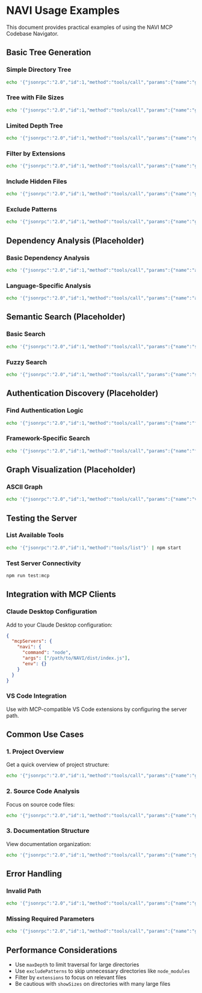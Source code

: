 # NAVI Usage Examples

This document provides practical examples of using the NAVI MCP Codebase Navigator.

## Basic Tree Generation

### Simple Directory Tree
```bash
echo '{"jsonrpc":"2.0","id":1,"method":"tools/call","params":{"name":"generate-tree","arguments":{"path":"./src"}}}' | npm start
```

### Tree with File Sizes
```bash
echo '{"jsonrpc":"2.0","id":1,"method":"tools/call","params":{"name":"generate-tree","arguments":{"path":"./src","showSizes":true}}}' | npm start
```

### Limited Depth Tree
```bash
echo '{"jsonrpc":"2.0","id":1,"method":"tools/call","params":{"name":"generate-tree","arguments":{"path":"./src","maxDepth":2}}}' | npm start
```

### Filter by Extensions
```bash
echo '{"jsonrpc":"2.0","id":1,"method":"tools/call","params":{"name":"generate-tree","arguments":{"path":"./src","extensions":["ts","js"]}}}' | npm start
```

### Include Hidden Files
```bash
echo '{"jsonrpc":"2.0","id":1,"method":"tools/call","params":{"name":"generate-tree","arguments":{"path":"./src","includeHidden":true}}}' | npm start
```

### Exclude Patterns
```bash
echo '{"jsonrpc":"2.0","id":1,"method":"tools/call","params":{"name":"generate-tree","arguments":{"path":"./src","excludePatterns":["node_modules","*.test.ts"]}}}' | npm start
```

## Dependency Analysis (Placeholder)

### Basic Dependency Analysis
```bash
echo '{"jsonrpc":"2.0","id":1,"method":"tools/call","params":{"name":"analyze-dependencies","arguments":{"path":"./src"}}}' | npm start
```

### Language-Specific Analysis
```bash
echo '{"jsonrpc":"2.0","id":1,"method":"tools/call","params":{"name":"analyze-dependencies","arguments":{"path":"./src","languages":["typescript","javascript"]}}}' | npm start
```

## Semantic Search (Placeholder)

### Basic Search
```bash
echo '{"jsonrpc":"2.0","id":1,"method":"tools/call","params":{"name":"semantic-search","arguments":{"query":"authentication","path":"./src"}}}' | npm start
```

### Fuzzy Search
```bash
echo '{"jsonrpc":"2.0","id":1,"method":"tools/call","params":{"name":"semantic-search","arguments":{"query":"auth","path":"./src","searchType":"fuzzy"}}}' | npm start
```

## Authentication Discovery (Placeholder)

### Find Authentication Logic
```bash
echo '{"jsonrpc":"2.0","id":1,"method":"tools/call","params":{"name":"find-auth","arguments":{"path":"./src"}}}' | npm start
```

### Framework-Specific Search
```bash
echo '{"jsonrpc":"2.0","id":1,"method":"tools/call","params":{"name":"find-auth","arguments":{"path":"./src","frameworks":["express","fastapi"],"minConfidence":0.8}}}' | npm start
```

## Graph Visualization (Placeholder)

### ASCII Graph
```bash
echo '{"jsonrpc":"2.0","id":1,"method":"tools/call","params":{"name":"visualize-graph","arguments":{"dependencyData":"{}","format":"ascii"}}}' | npm start
```

## Testing the Server

### List Available Tools
```bash
echo '{"jsonrpc":"2.0","id":1,"method":"tools/list"}' | npm start
```

### Test Server Connectivity
```bash
npm run test:mcp
```

## Integration with MCP Clients

### Claude Desktop Configuration
Add to your Claude Desktop configuration:

```json
{
  "mcpServers": {
    "navi": {
      "command": "node",
      "args": ["/path/to/NAVI/dist/index.js"],
      "env": {}
    }
  }
}
```

### VS Code Integration
Use with MCP-compatible VS Code extensions by configuring the server path.

## Common Use Cases

### 1. Project Overview
Get a quick overview of project structure:
```bash
echo '{"jsonrpc":"2.0","id":1,"method":"tools/call","params":{"name":"generate-tree","arguments":{"path":".","maxDepth":3,"excludePatterns":["node_modules",".git","dist"]}}}' | npm start
```

### 2. Source Code Analysis
Focus on source code files:
```bash
echo '{"jsonrpc":"2.0","id":1,"method":"tools/call","params":{"name":"generate-tree","arguments":{"path":"./src","extensions":["ts","js","py","go"],"showSizes":true}}}' | npm start
```

### 3. Documentation Structure
View documentation organization:
```bash
echo '{"jsonrpc":"2.0","id":1,"method":"tools/call","params":{"name":"generate-tree","arguments":{"path":"./docs","extensions":["md","rst","txt"]}}}' | npm start
```

## Error Handling

### Invalid Path
```bash
echo '{"jsonrpc":"2.0","id":1,"method":"tools/call","params":{"name":"generate-tree","arguments":{"path":"/nonexistent"}}}' | npm start
```

### Missing Required Parameters
```bash
echo '{"jsonrpc":"2.0","id":1,"method":"tools/call","params":{"name":"generate-tree","arguments":{}}}' | npm start
```

## Performance Considerations

- Use `maxDepth` to limit traversal for large directories
- Use `excludePatterns` to skip unnecessary directories like `node_modules`
- Filter by `extensions` to focus on relevant files
- Be cautious with `showSizes` on directories with many large files
